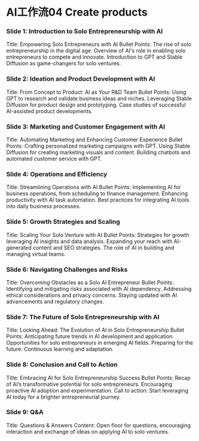 # AI工作流04 Create products

### Slide 1: Introduction to Solo Entrepreneurship with AI
Title: Empowering Solo Entrepreneurs with AI
Bullet Points:
The rise of solo entrepreneurship in the digital age.
Overview of AI's role in enabling solo entrepreneurs to compete and innovate.
Introduction to GPT and Stable Diffusion as game-changers for solo ventures.

### Slide 2: Ideation and Product Development with AI
Title: From Concept to Product: AI as Your R&D Team
Bullet Points:
Using GPT to research and validate business ideas and niches.
Leveraging Stable Diffusion for product design and prototyping.
Case studies of successful AI-assisted product developments.

### Slide 3: Marketing and Customer Engagement with AI
Title: Automating Marketing and Enhancing Customer Experience
Bullet Points:
Crafting personalized marketing campaigns with GPT.
Using Stable Diffusion for creating marketing visuals and content.
Building chatbots and automated customer service with GPT.

### Slide 4: Operations and Efficiency
Title: Streamlining Operations with AI
Bullet Points:
Implementing AI for business operations, from scheduling to finance management.
Enhancing productivity with AI task automation.
Best practices for integrating AI tools into daily business processes.

### Slide 5: Growth Strategies and Scaling
Title: Scaling Your Solo Venture with AI
Bullet Points:
Strategies for growth leveraging AI insights and data analysis.
Expanding your reach with AI-generated content and SEO strategies.
The role of AI in building and managing virtual teams.

### Slide 6: Navigating Challenges and Risks
Title: Overcoming Obstacles as a Solo AI Entrepreneur
Bullet Points:
Identifying and mitigating risks associated with AI dependency.
Addressing ethical considerations and privacy concerns.
Staying updated with AI advancements and regulatory changes.

### Slide 7: The Future of Solo Entrepreneurship with AI
Title: Looking Ahead: The Evolution of AI in Solo Entrepreneurship
Bullet Points:
Anticipating future trends in AI development and application.
Opportunities for solo entrepreneurs in emerging AI fields.
Preparing for the future: Continuous learning and adaptation.

### Slide 8: Conclusion and Call to Action
Title: Embracing AI for Solo Entrepreneurship Success
Bullet Points:
Recap of AI’s transformative potential for solo entrepreneurs.
Encouraging proactive AI adoption and experimentation.
Call to action: Start leveraging AI today for a brighter entrepreneurial journey.

### Slide 9: Q&A
Title: Questions & Answers
Content: Open floor for questions, encouraging interaction and exchange of ideas on applying AI to solo ventures.